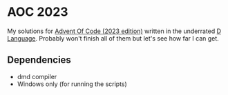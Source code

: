 # AOC 2023

My solutions for [Advent Of Code (2023 edition)](https://adventofcode.com/2023) written in the underrated [D Language](https://dlang.org/).
Probably won't finish all of them but let's see how far I can get.

## Dependencies
- dmd compiler
- Windows only (for running the scripts)